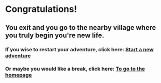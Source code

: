 # Congratulations! 

## You exit and you go to the nearby village where you truly begin you're new life.

### If you wise to restart your adventure, click here: [Start a new adventure](../begin.md)

### Or maybe you would like a break, click here: [To go to the homepage](../README.md)